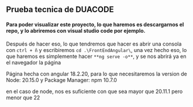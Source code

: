 ## Prueba tecnica de DUACODE

#### Para poder visualizar este proyecto, lo que haremos es descargarnos el repo, y lo abriremos con visual studio code por ejemplo.

Después de hacer eso, lo que tendremos que hacer es abrir una consola con `ctrl + ñ` y escribiremos `cd .\FrontEndAngular\`, una vez hecho eso, lo que haremos es simplemente hacer `**ng serve -o**`, y se nos abrirá ya en el navegador la página

Página hecha con angular 18.2.20, para lo que necesitaremos la version de Node: 20.15.0 y Package Manager: npm 10.7.0

en el caso de node, nos es suficiente con que sea mayor que 20.11.1 pero menor que 22
